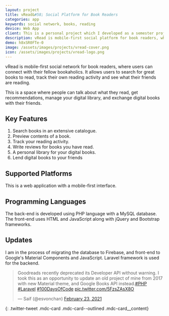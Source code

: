 ```yaml
---
layout: project
title: vRead&#58; Social Platform for Book Readers
categories: app
keywords: social network, books, reading
device: Web App
client: This is a personal project which I developed as a semester project for the courses of Web Engineering and Human-Computer Interaction during my <a href="/resume/bese/">undergraduate studies</a> at NUST.
description: vRead is mobile-first social platform for book readers, where users can connect with their fellow bookaholics.
demo: h8xSR0FTe-0
image: /assets/images/projects/vread-cover.png
icon: /assets/images/projects/vread-logo.png
---
```


vRead is mobile-first social network for book readers, where users can connect with their fellow bookaholics. It allows
users to search for great books to read, track their own reading activity and see what their friends are reading.

This is a space where people can talk about what they read, get recommendations, manage your digital library, and
exchange digital books with their friends.

## Key Features

1. Search books in an extensive catalogue.
2. Preview contents of a book.
3. Track your reading activity.
4. Write reviews for books you have read.
5. A personal library for your digital books.
6. Lend digital books to your friends

## Supported Platforms
This is a web application with a mobile-first interface.

## Programming Languages
The back-end is developed using PHP language with a MySQL database. The front-end uses HTML and JavaScript along with jQuery and Bootstrap frameworks.

## Updates
I am in the process of migrating the database to Firebase, and front-end to Google's Material Components and JavaScript. Laravel framework is used for the backend.

> <p>Goodreads recently deprecated its Developer API without warning. I took this as an opportunity to update an old project of mine from 2017 with new Material theme, and Google Books API instead.<a href="https://twitter.com/hashtag/PHP?src=hash&amp;ref_src=twsrc%5Etfw">#PHP</a> <a href="https://twitter.com/hashtag/Laravel?src=hash&amp;ref_src=twsrc%5Etfw">#Laravel</a> <a href="https://twitter.com/hashtag/100DaysOfCode?src=hash&amp;ref_src=twsrc%5Etfw">#100DaysOfCode</a> <a href="https://t.co/5FzsZAsX8O">pic.twitter.com/5FzsZAsX8O</a></p>
> &mdash; Saif (@esvonchan) <a href="https://twitter.com/esvonchan/status/1364014802687959043?ref_src=twsrc%5Etfw">February 23, 2021</a>
{: .twitter-tweet .mdc-card .mdc-card--outlined .mdc-card__content}

<script async src="https://platform.twitter.com/widgets.js" charset="utf-8"></script>
